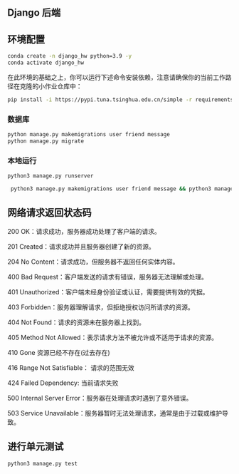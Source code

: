 ## Django 后端

## 环境配置

```bash
conda create -n django_hw python=3.9 -y
conda activate django_hw
```

在此环境的基础之上，你可以运行下述命令安装依赖，注意请确保你的当前工作路径在克隆的小作业仓库中：

```bash
pip install -i https://pypi.tuna.tsinghua.edu.cn/simple -r requirements.txt
```

### 数据库

```bash
python manage.py makemigrations user friend message 
python manage.py migrate
```

### 本地运行
```bash
python3 manage.py runserver
```


```bash
 python3 manage.py makemigrations user friend message && python3 manage.py migrate
```



## 网络请求返回状态码

200 OK：请求成功，服务器成功处理了客户端的请求。

201 Created：请求成功并且服务器创建了新的资源。

204 No Content：请求成功，但服务器不返回任何实体内容。


400 Bad Request：客户端发送的请求有错误，服务器无法理解或处理。

401 Unauthorized：客户端未经身份验证或认证，需要提供有效的凭据。

403 Forbidden：服务器理解请求，但拒绝授权访问所请求的资源。

404 Not Found：请求的资源未在服务器上找到。

405 Method Not Allowed：表示请求方法不被允许或不适用于请求的资源。

410 Gone	资源已经不存在(过去存在)

416 Range Not Satisfiable：	请求的范围无效

424 Failed Dependency:	当前请求失败


500 Internal Server Error：服务器在处理请求时遇到了意外错误。

503 Service Unavailable：服务器暂时无法处理请求，通常是由于过载或维护导致。



## 进行单元测试

```bash
python3 manage.py test
```
